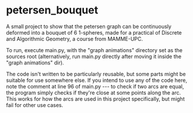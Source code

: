# petersen_bouquet
A small project to show that the petersen graph can be continuously deformed into a bouquet of 6 1-spheres, made for a practical of Discrete and Algorithmic Geometry, a course from MAMME-UPC.

To run, execute main.py, with the "graph animations" directory set as the sources root (alternatively, run main.py directly after moving it inside the "graph animations" dir).

The code isn't written to be particularly reusable, but some parts might be suitable for use somewhere else. If you intend to use any of the code here, note the comment at line 96 of main.py --- to check if two arcs are equal, the program simply checks if they're close at some points along the arc. This works for how the arcs are used in this project specifically, but might fail for other use cases.


